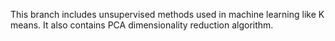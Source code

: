 This branch includes unsupervised methods used in machine learning like K means.
It also contains PCA dimensionality reduction algorithm.
